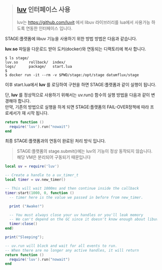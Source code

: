 > ## [luv](https://github.com/luvit/luv) 인터페이스 사용
> luv는 https://github.com/luvit 에서 libuv 라이브러리를 lua에서 사용가능 하도록 연동한 인터페이스 입니다.

STAGE:플랫폼에 libuv 기능을 사용하기 위한 방법 방법은 다음과 같습니다.

**luv.so** 파일을 다운로드 받아 도커(docker)와 연동되는 디랙토리에 복사 합니다.

```console
$ ls stage/
luv.so     rollback/  index/
logs/      package/   start.lua
$
$ docker run -it --rm -v $PWD/stage:/opt/stage datumflux/stage
```

이후 start.lua에서 **luv** 를 로딩하여 구현을 하면 STAGE:플랫폼과 같이 실행이 됩니다.

단, **luv** 를 정상적으로 사용하기 위해서는 uv.run() 함수의 실행 방법을 다음과 같이 변경해야 합니다.<br>
만약, 기존의 방법으로 실행을 하게 되면 STAGE:플랫폼의 FAIL-OVER정책에 따라 프로세서가 재 시작 됩니다.

```lua
return function ()
  require('luv').run("nowait")
end
```

최종 STAGE:플랫폼과의 연동이 완료된 처리 방식 입니다.
> STAGE:플랫폼의 stage.submit()에는 luv의 기능이 정상 동작되지 않습니다. 해당 VM은 분리되어 구동되기 때문입니다 

```lua
local uv = require('luv')

-- Create a handle to a uv_timer_t
local timer = uv.new_timer()

-- This will wait 1000ms and then continue inside the callback
timer:start(1000, 0, function ()
  -- timer here is the value we passed in before from new_timer.

  print ("Awake!")

  -- You must always close your uv handles or you'll leak memory
  -- We can't depend on the GC since it doesn't know enough about libuv.
  timer:close()
end)

print("Sleeping");

-- uv.run will block and wait for all events to run.
-- When there are no longer any active handles, it will return
return function ()
  require('luv').run("nowait")
end
```
